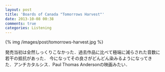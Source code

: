 ```yaml
---
layout: post
title: 'Boards of Canada "Tomorrows Harvest"'
date: 2013-10-08 00:38
comments: true
categories: Listening
---
```


{% img /images/post/tomorrows-harvest.jpg %}

発売当初は全然しっくりこなかった．過去作品に比べて極端に減らされた音数に若干の抵抗があった．
今になってその良さがどんどん染みるようになってきた．アンチカタルシス．Paul Thomas Andersonの映画みたい．
